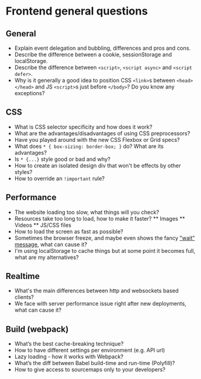 # Frontend general questions 

## General

* Explain event delegation and bubbling, differences and pros and cons.
* Describe the difference between a cookie, sessionStorage and localStorage.
* Describe the difference between `<script>`, `<script async>` and `<script defer>`.
* Why is it generally a good idea to position CSS `<link>`s between `<head></head>` and JS `<script>`s just before `</body>`? Do you know any exceptions?

## CSS  

* What is CSS selector specificity and how does it work?
* What are the advantages/disadvantages of using CSS preprocessors?
* Have you played around with the new CSS Flexbox or Grid specs?
* What does `* { box-sizing: border-box; }` do? What are its advantages?
* Is `* {...}` style good or bad and why?
* How to create an isolated design div that won't be effects by other styles?
* How to override an `!important` rule?

## Performance

* The website loading too slow, what things will you check?
* Resources take too long to load, how to make it faster?
  ** Images
  ** Videos
  ** JS/CSS files
* How to load the screen as fast as possible?
* Sometimes the browser freeze, and maybe even shows the fancy ["wait" message](assets/browserWait.png), what can cause it? 
* I'm using localStorage to cache things but at some point it becomes full, what are my alternatives?

## Realtime

* What's the main differences between http and websockets based clients?
* We face with server performance issue right after new deployments, what can cause it?

## Build (webpack)

* What’s the best cache-breaking technique?
* How to have different settings per environment (e.g. API url)
* Lazy loading - how it works with Webpack?
* What’s the diff between Babel build-time and run-time (Polyfill)?
* How to give access to sourcemaps only to your developers?








